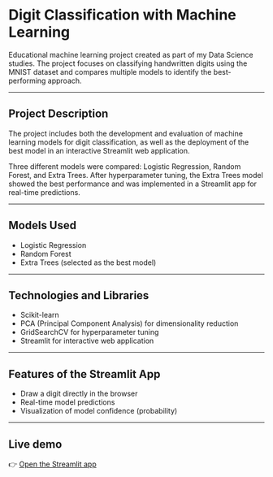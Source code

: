 # Digit Classification with Machine Learning

Educational machine learning project created as part of my Data Science studies. The project focuses on classifying handwritten digits using the MNIST dataset and compares multiple models to identify the best-performing approach.

---

## Project Description

The project includes both the development and evaluation of machine learning models for digit classification, as well as the deployment of the best model in an interactive Streamlit web application.

Three different models were compared: Logistic Regression, Random Forest, and Extra Trees. After hyperparameter tuning, the Extra Trees model showed the best performance and was implemented in a Streamlit app for real-time predictions.

---

## Models Used

- Logistic Regression
- Random Forest
- Extra Trees (selected as the best model)

---

## Technologies and Libraries

- Scikit-learn
- PCA (Principal Component Analysis) for dimensionality reduction
- GridSearchCV for hyperparameter tuning
- Streamlit for interactive web application

---

## Features of the Streamlit App

- Draw a digit directly in the browser
- Real-time model predictions
- Visualization of model confidence (probability)

---

## Live demo
👉 [Open the Streamlit app](https://ds24ml-8r59cjjwdshqsdstsrp7ig.streamlit.app)

